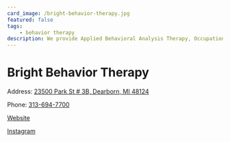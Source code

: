 ```yaml
---
card_image: /bright-behavior-therapy.jpg
featured: false
tags:
    - behavior therapy
description: We provide Applied Behavioral Analysis Therapy, Occupational Therapy, Individual and Family Therapy.
---
```


# Bright Behavior Therapy

Address: [23500 Park St # 3B, Dearborn, MI 48124](https://maps.app.goo.gl/d8yJyHW1HQoAfzxT7)

Phone: [313-694-7700](tel:313-694-7700)

[Website](https://mybrighttherapy.com/)

[Instagram](https://www.instagram.com/brightbehaviortherapy/)